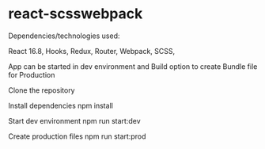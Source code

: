 # react-scsswebpack

Dependencies/technologies used:

React 16.8, Hooks, Redux, Router, Webpack, SCSS,  

App can be started in dev environment and Build option to create Bundle file for Production

Clone the repository

Install dependencies
npm install

Start dev environment
npm run start:dev

Create production files
npm run start:prod
